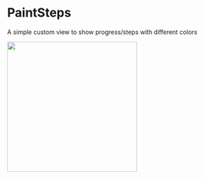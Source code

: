 # PaintSteps

A simple custom view to show progress/steps with different colors

<img src="https://media.giphy.com/media/48POZNuSxnAk2ZYlIA/giphy.gif" width="300">
